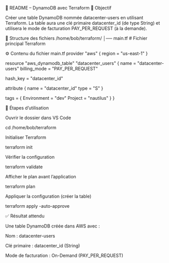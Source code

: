 📘 README – DynamoDB avec Terraform
📌 Objectif

Créer une table DynamoDB nommée datacenter-users en utilisant Terraform.
La table aura une clé primaire datacenter_id (de type String) et utilisera le mode de facturation PAY_PER_REQUEST (à la demande).

📂 Structure des fichiers
/home/bob/terraform/
│── main.tf   # Fichier principal Terraform

⚙️ Contenu du fichier main.tf
provider "aws" {
  region = "us-east-1"
}

resource "aws_dynamodb_table" "datacenter_users" {
  name         = "datacenter-users"
  billing_mode = "PAY_PER_REQUEST"

  hash_key = "datacenter_id"

  attribute {
    name = "datacenter_id"
    type = "S"
  }

  tags = {
    Environment = "dev"
    Project     = "nautilus"
  }
}

🚀 Étapes d’utilisation

Ouvrir le dossier dans VS Code

cd /home/bob/terraform


Initialiser Terraform

terraform init


Vérifier la configuration

terraform validate


Afficher le plan avant l’application

terraform plan


Appliquer la configuration (créer la table)

terraform apply -auto-approve

✅ Résultat attendu

Une table DynamoDB créée dans AWS avec :

Nom : datacenter-users

Clé primaire : datacenter_id (String)

Mode de facturation : On-Demand (PAY_PER_REQUEST)